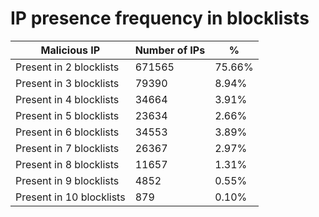 # IP presence frequency in blocklists
| Malicious IP | Number of IPs | % |
|----|----|----|
| Present in 2 blocklists | 671565 | 75.66% |
| Present in 3 blocklists | 79390 | 8.94% |
| Present in 4 blocklists | 34664 | 3.91% |
| Present in 5 blocklists | 23634 | 2.66% |
| Present in 6 blocklists | 34553 | 3.89% |
| Present in 7 blocklists | 26367 | 2.97% |
| Present in 8 blocklists | 11657 | 1.31% |
| Present in 9 blocklists | 4852 | 0.55% |
| Present in 10 blocklists | 879 | 0.10% |
